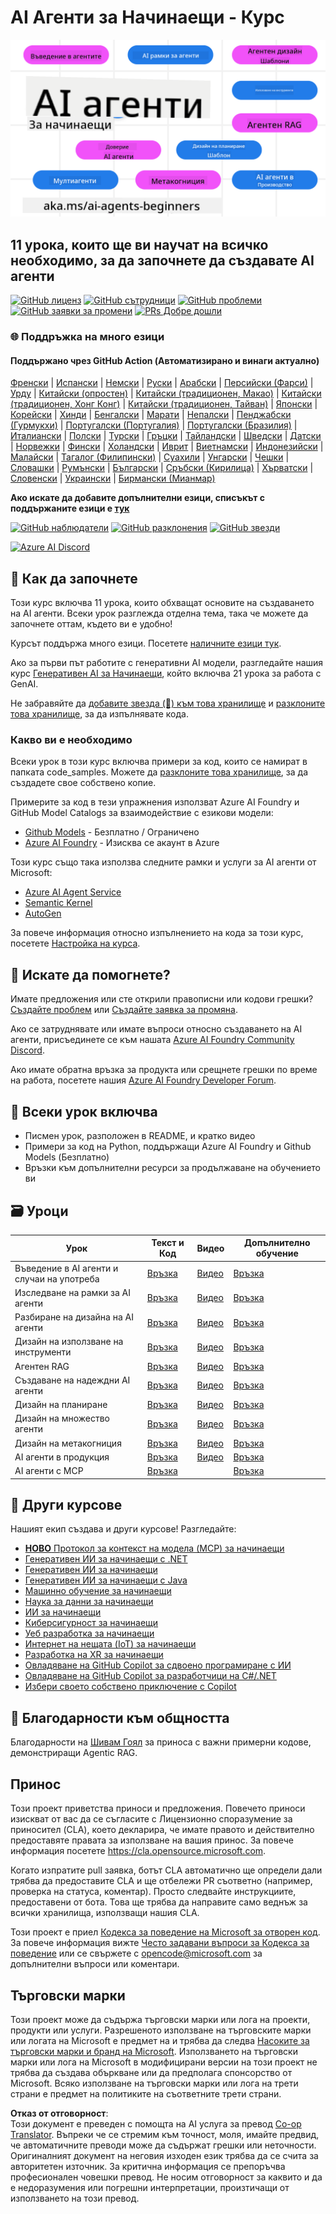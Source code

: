 <!--
CO_OP_TRANSLATOR_METADATA:
{
  "original_hash": "9b4c2650691b24b20e0c912d01a466a2",
  "translation_date": "2025-08-21T12:42:41+00:00",
  "source_file": "README.md",
  "language_code": "bg"
}
-->
# AI Агенти за Начинаещи - Курс

![Генеративен AI за Начинаещи](../../translated_images/repo-thumbnail.083b24afed61b6dd27a7fc53798bebe9edf688a41031163a1fca9f61c64d63ec.bg.png)

## 11 урока, които ще ви научат на всичко необходимо, за да започнете да създавате AI агенти

[![GitHub лиценз](https://img.shields.io/github/license/microsoft/ai-agents-for-beginners.svg)](https://github.com/microsoft/ai-agents-for-beginners/blob/master/LICENSE?WT.mc_id=academic-105485-koreyst)
[![GitHub сътрудници](https://img.shields.io/github/contributors/microsoft/ai-agents-for-beginners.svg)](https://GitHub.com/microsoft/ai-agents-for-beginners/graphs/contributors/?WT.mc_id=academic-105485-koreyst)
[![GitHub проблеми](https://img.shields.io/github/issues/microsoft/ai-agents-for-beginners.svg)](https://GitHub.com/microsoft/ai-agents-for-beginners/issues/?WT.mc_id=academic-105485-koreyst)
[![GitHub заявки за промени](https://img.shields.io/github/issues-pr/microsoft/ai-agents-for-beginners.svg)](https://GitHub.com/microsoft/ai-agents-for-beginners/pulls/?WT.mc_id=academic-105485-koreyst)
[![PRs Добре дошли](https://img.shields.io/badge/PRs-welcome-brightgreen.svg?style=flat-square)](http://makeapullrequest.com?WT.mc_id=academic-105485-koreyst)

### 🌐 Поддръжка на много езици

#### Поддържано чрез GitHub Action (Автоматизирано и винаги актуално)

[Френски](../fr/README.md) | [Испански](../es/README.md) | [Немски](../de/README.md) | [Руски](../ru/README.md) | [Арабски](../ar/README.md) | [Персийски (Фарси)](../fa/README.md) | [Урду](../ur/README.md) | [Китайски (опростен)](../zh/README.md) | [Китайски (традиционен, Макао)](../mo/README.md) | [Китайски (традиционен, Хонг Конг)](../hk/README.md) | [Китайски (традиционен, Тайван)](../tw/README.md) | [Японски](../ja/README.md) | [Корейски](../ko/README.md) | [Хинди](../hi/README.md) | [Бенгалски](../bn/README.md) | [Марати](../mr/README.md) | [Непалски](../ne/README.md) | [Пенджабски (Гурмукхи)](../pa/README.md) | [Португалски (Португалия)](../pt/README.md) | [Португалски (Бразилия)](../br/README.md) | [Италиански](../it/README.md) | [Полски](../pl/README.md) | [Турски](../tr/README.md) | [Гръцки](../el/README.md) | [Тайландски](../th/README.md) | [Шведски](../sv/README.md) | [Датски](../da/README.md) | [Норвежки](../no/README.md) | [Фински](../fi/README.md) | [Холандски](../nl/README.md) | [Иврит](../he/README.md) | [Виетнамски](../vi/README.md) | [Индонезийски](../id/README.md) | [Малайски](../ms/README.md) | [Тагалог (Филипински)](../tl/README.md) | [Суахили](../sw/README.md) | [Унгарски](../hu/README.md) | [Чешки](../cs/README.md) | [Словашки](../sk/README.md) | [Румънски](../ro/README.md) | [Български](./README.md) | [Сръбски (Кирилица)](../sr/README.md) | [Хърватски](../hr/README.md) | [Словенски](../sl/README.md) | [Украински](../uk/README.md) | [Бирмански (Мианмар)](../my/README.md)

**Ако искате да добавите допълнителни езици, списъкът с поддържаните езици е [тук](https://github.com/Azure/co-op-translator/blob/main/getting_started/supported-languages.md)**

[![GitHub наблюдатели](https://img.shields.io/github/watchers/microsoft/ai-agents-for-beginners.svg?style=social&label=Watch)](https://GitHub.com/microsoft/ai-agents-for-beginners/watchers/?WT.mc_id=academic-105485-koreyst)
[![GitHub разклонения](https://img.shields.io/github/forks/microsoft/ai-agents-for-beginners.svg?style=social&label=Fork)](https://GitHub.com/microsoft/ai-agents-for-beginners/network/?WT.mc_id=academic-105485-koreyst)
[![GitHub звезди](https://img.shields.io/github/stars/microsoft/ai-agents-for-beginners.svg?style=social&label=Star)](https://GitHub.com/microsoft/ai-agents-for-beginners/stargazers/?WT.mc_id=academic-105485-koreyst)

[![Azure AI Discord](https://dcbadge.limes.pink/api/server/kzRShWzttr)](https://discord.gg/kzRShWzttr)

## 🌱 Как да започнете

Този курс включва 11 урока, които обхващат основите на създаването на AI агенти. Всеки урок разглежда отделна тема, така че можете да започнете оттам, където ви е удобно!

Курсът поддържа много езици. Посетете [наличните езици тук](../..).

Ако за първи път работите с генеративни AI модели, разгледайте нашия курс [Генеративен AI за Начинаещи](https://aka.ms/genai-beginners), който включва 21 урока за работа с GenAI.

Не забравяйте да [добавите звезда (🌟) към това хранилище](https://docs.github.com/en/get-started/exploring-projects-on-github/saving-repositories-with-stars?WT.mc_id=academic-105485-koreyst) и [разклоните това хранилище](https://github.com/microsoft/ai-agents-for-beginners/fork), за да изпълнявате кода.

### Какво ви е необходимо

Всеки урок в този курс включва примери за код, които се намират в папката code_samples. Можете да [разклоните това хранилище](https://github.com/microsoft/ai-agents-for-beginners/fork), за да създадете свое собствено копие.

Примерите за код в тези упражнения използват Azure AI Foundry и GitHub Model Catalogs за взаимодействие с езикови модели:

- [Github Models](https://aka.ms/ai-agents-beginners/github-models) - Безплатно / Ограничено
- [Azure AI Foundry](https://aka.ms/ai-agents-beginners/ai-foundry) - Изисква се акаунт в Azure

Този курс също така използва следните рамки и услуги за AI агенти от Microsoft:

- [Azure AI Agent Service](https://aka.ms/ai-agents-beginners/ai-agent-service)
- [Semantic Kernel](https://aka.ms/ai-agents-beginners/semantic-kernel)
- [AutoGen](https://aka.ms/ai-agents/autogen)

За повече информация относно изпълнението на кода за този курс, посетете [Настройка на курса](./00-course-setup/README.md).

## 🙏 Искате да помогнете?

Имате предложения или сте открили правописни или кодови грешки? [Създайте проблем](https://github.com/microsoft/ai-agents-for-beginners/issues?WT.mc_id=academic-105485-koreyst) или [Създайте заявка за промяна](https://github.com/microsoft/ai-agents-for-beginners/pulls?WT.mc_id=academic-105485-koreyst).

Ако се затруднявате или имате въпроси относно създаването на AI агенти, присъединете се към нашата [Azure AI Foundry Community Discord](https://discord.gg/kzRShWzttr).

Ако имате обратна връзка за продукта или срещнете грешки по време на работа, посетете нашия [Azure AI Foundry Developer Forum](https://aka.ms/azureaifoundry/forum).

## 📂 Всеки урок включва

- Писмен урок, разположен в README, и кратко видео
- Примери за код на Python, поддържащи Azure AI Foundry и Github Models (Безплатно)
- Връзки към допълнителни ресурси за продължаване на обучението ви

## 🗃️ Уроци

| **Урок**                                 | **Текст и Код**                                 | **Видео**                                                  | **Допълнително обучение**                                                             |
|------------------------------------------|------------------------------------------------|------------------------------------------------------------|---------------------------------------------------------------------------------------|
| Въведение в AI агенти и случаи на употреба | [Връзка](./01-intro-to-ai-agents/README.md)    | [Видео](https://youtu.be/3zgm60bXmQk?si=z8QygFvYQv-9WtO1)  | [Връзка](https://aka.ms/ai-agents-beginners/collection?WT.mc_id=academic-105485-koreyst) |
| Изследване на рамки за AI агенти          | [Връзка](./02-explore-agentic-frameworks/README.md) | [Видео](https://youtu.be/ODwF-EZo_O8?si=Vawth4hzVaHv-u0H)  | [Връзка](https://aka.ms/ai-agents-beginners/collection?WT.mc_id=academic-105485-koreyst) |
| Разбиране на дизайна на AI агенти         | [Връзка](./03-agentic-design-patterns/README.md) | [Видео](https://youtu.be/m9lM8qqoOEA?si=BIzHwzstTPL8o9GF)  | [Връзка](https://aka.ms/ai-agents-beginners/collection?WT.mc_id=academic-105485-koreyst) |
| Дизайн на използване на инструменти       | [Връзка](./04-tool-use/README.md)              | [Видео](https://youtu.be/vieRiPRx-gI?si=2z6O2Xu2cu_Jz46N)  | [Връзка](https://aka.ms/ai-agents-beginners/collection?WT.mc_id=academic-105485-koreyst) |
| Агентен RAG                               | [Връзка](./05-agentic-rag/README.md)           | [Видео](https://youtu.be/WcjAARvdL7I?si=gKPWsQpKiIlDH9A3)  | [Връзка](https://aka.ms/ai-agents-beginners/collection?WT.mc_id=academic-105485-koreyst) |
| Създаване на надеждни AI агенти           | [Връзка](./06-building-trustworthy-agents/README.md) | [Видео](https://youtu.be/iZKkMEGBCUQ?si=jZjpiMnGFOE9L8OK) | [Връзка](https://aka.ms/ai-agents-beginners/collection?WT.mc_id=academic-105485-koreyst) |
| Дизайн на планиране                       | [Връзка](./07-planning-design/README.md)       | [Видео](https://youtu.be/kPfJ2BrBCMY?si=6SC_iv_E5-mzucnC)  | [Връзка](https://aka.ms/ai-agents-beginners/collection?WT.mc_id=academic-105485-koreyst) |
| Дизайн на множество агенти                | [Връзка](./08-multi-agent/README.md)           | [Видео](https://youtu.be/V6HpE9hZEx0?si=rMgDhEu7wXo2uo6g)  | [Връзка](https://aka.ms/ai-agents-beginners/collection?WT.mc_id=academic-105485-koreyst) |
| Дизайн на метакогниция                    | [Връзка](./09-metacognition/README.md)         | [Видео](https://youtu.be/His9R6gw6Ec?si=8gck6vvdSNCt6OcF)  | [Връзка](https://aka.ms/ai-agents-beginners/collection?WT.mc_id=academic-105485-koreyst) |
| AI агенти в продукция                     | [Връзка](./10-ai-agents-production/README.md)  | [Видео](https://youtu.be/l4TP6IyJxmQ?si=31dnhexRo6yLRJDl)  | [Връзка](https://aka.ms/ai-agents-beginners/collection?WT.mc_id=academic-105485-koreyst) |
| AI агенти с MCP                           | [Връзка](./11-mcp/README.md)                   |                                                            | [Връзка](https://aka.ms/mcp-for-beginners)                                               |

## 🎒 Други курсове

Нашият екип създава и други курсове! Разгледайте:
- [**НОВО** Протокол за контекст на модела (MCP) за начинаещи](https://github.com/microsoft/mcp-for-beginners?WT.mc_id=academic-105485-koreyst)
- [Генеративен ИИ за начинаещи с .NET](https://github.com/microsoft/Generative-AI-for-beginners-dotnet?WT.mc_id=academic-105485-koreyst)
- [Генеративен ИИ за начинаещи](https://github.com/microsoft/generative-ai-for-beginners?WT.mc_id=academic-105485-koreyst)
- [Генеративен ИИ за начинаещи с Java](https://github.com/microsoft/generative-ai-for-beginners-java?WT.mc_id=academic-105485-koreyst)
- [Машинно обучение за начинаещи](https://aka.ms/ml-beginners?WT.mc_id=academic-105485-koreyst)
- [Наука за данни за начинаещи](https://aka.ms/datascience-beginners?WT.mc_id=academic-105485-koreyst)
- [ИИ за начинаещи](https://aka.ms/ai-beginners?WT.mc_id=academic-105485-koreyst)
- [Киберсигурност за начинаещи](https://github.com/microsoft/Security-101??WT.mc_id=academic-96948-sayoung)
- [Уеб разработка за начинаещи](https://aka.ms/webdev-beginners?WT.mc_id=academic-105485-koreyst)
- [Интернет на нещата (IoT) за начинаещи](https://aka.ms/iot-beginners?WT.mc_id=academic-105485-koreyst)
- [Разработка на XR за начинаещи](https://github.com/microsoft/xr-development-for-beginners?WT.mc_id=academic-105485-koreyst)
- [Овладяване на GitHub Copilot за сдвоено програмиране с ИИ](https://aka.ms/GitHubCopilotAI?WT.mc_id=academic-105485-koreyst)
- [Овладяване на GitHub Copilot за разработчици на C#/.NET](https://github.com/microsoft/mastering-github-copilot-for-dotnet-csharp-developers?WT.mc_id=academic-105485-koreyst)
- [Избери своето собствено приключение с Copilot](https://github.com/microsoft/CopilotAdventures?WT.mc_id=academic-105485-koreyst)

## 🌟 Благодарности към общността

Благодарности на [Шивам Гоял](https://www.linkedin.com/in/shivam2003/) за приноса с важни примерни кодове, демонстриращи Agentic RAG.

## Принос

Този проект приветства приноси и предложения. Повечето приноси изискват от вас да се съгласите с
Лицензионно споразумение за приносител (CLA), което декларира, че имате правото и действително предоставяте
правата за използване на вашия принос. За повече информация посетете 
<https://cla.opensource.microsoft.com>.

Когато изпратите pull заявка, ботът CLA автоматично ще определи дали трябва да предоставите
CLA и ще отбележи PR съответно (например, проверка на статуса, коментар). Просто следвайте инструкциите,
предоставени от бота. Това ще трябва да направите само веднъж за всички хранилища, използващи нашия CLA.

Този проект е приел [Кодекса за поведение на Microsoft за отворен код](https://opensource.microsoft.com/codeofconduct/).
За повече информация вижте [Често задавани въпроси за Кодекса за поведение](https://opensource.microsoft.com/codeofconduct/faq/) или
се свържете с [opencode@microsoft.com](mailto:opencode@microsoft.com) за допълнителни въпроси или коментари.

## Търговски марки

Този проект може да съдържа търговски марки или лога на проекти, продукти или услуги. Разрешеното използване на търговските марки или логата на Microsoft е предмет на и трябва да следва
[Насоките за търговски марки и бранд на Microsoft](https://www.microsoft.com/legal/intellectualproperty/trademarks/usage/general).
Използването на търговски марки или лога на Microsoft в модифицирани версии на този проект не трябва да създава объркване или да предполага спонсорство от Microsoft.
Всяко използване на търговски марки или лога на трети страни е предмет на политиките на съответните трети страни.

**Отказ от отговорност**:  
Този документ е преведен с помощта на AI услуга за превод [Co-op Translator](https://github.com/Azure/co-op-translator). Въпреки че се стремим към точност, моля, имайте предвид, че автоматичните преводи може да съдържат грешки или неточности. Оригиналният документ на неговия изходен език трябва да се счита за авторитетен източник. За критична информация се препоръчва професионален човешки превод. Не носим отговорност за каквито и да е недоразумения или погрешни интерпретации, произтичащи от използването на този превод.